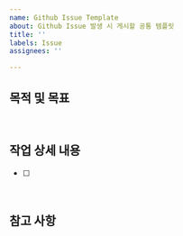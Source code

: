 ```yaml
---
name: Github Issue Template
about: Github Issue 발생 시 게시할 공통 템플릿
title: ''
labels: Issue
assignees: ''

---
```


## 목적 및 목표
>
<br>

## 작업 상세 내용
- [ ] 
<br>

## 참고 사항
